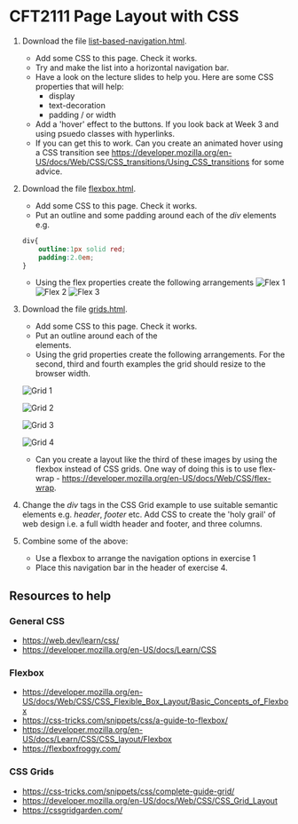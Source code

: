 # CFT2111 Page Layout with CSS
1. Download the file [list-based-navigation.html](list-based-navigation.html).
    * Add some CSS to this page. Check it works.
    * Try and make the list into a horizontal navigation bar.
    * Have a look on the lecture slides to help you. Here are some CSS properties that will help:
        * display
        * text-decoration
        * padding / or width
     * Add a 'hover' effect to the buttons. If you look back at Week 3 and using psuedo classes with hyperlinks.
     * If you can get this to work. Can you create an animated hover using a CSS transition see https://developer.mozilla.org/en-US/docs/Web/CSS/CSS_transitions/Using_CSS_transitions for some advice. 

2. Download the file [flexbox.html](flexbox.html).
    * Add some CSS to this page. Check it works.
    * Put an outline and some padding around each of the *div* elements e.g.
    ```css
    div{
        outline:1px solid red;
        padding:2.0em;
    }
    ```
    * Using the flex properties create the following arrangements
![Flex 1](flex1.png "Flexbox Example")
![Flex 2](flex2.png "Flexbox Example")
![Flex 3](flex3.png "Flexbox Example")

3. Download the file [grids.html](grids.html).
    * Add some CSS to this page. Check it works.
    * Put an outline around each of the <div> elements.
    * Using the grid properties create the following arrangements. For the second, third and fourth examples the grid should resize to the browser width.

     ![Grid 1](grid1.png "Grid Example")

    ![Grid 2](grid2.png "Grid Example")

    ![Grid 3](grid3.png "Grid Example")

    ![Grid 4](grid4.png "Grid Example")

   * Can you create a layout like the third of these images by using the flexbox instead of CSS grids. One way of doing this is to use flex-wrap - https://developer.mozilla.org/en-US/docs/Web/CSS/flex-wrap.

4. Change the *div* tags in the CSS Grid example to use suitable semantic elements e.g. *header*, *footer* etc. Add CSS to create the 'holy grail' of web design i.e. a full width header and footer, and three columns.


5. Combine some of the above:
    * Use a flexbox to arrange the navigation options in exercise 1
    * Place this navigation bar in the header of exercise 4.
  
## Resources to help

### General CSS
* https://web.dev/learn/css/
* https://developer.mozilla.org/en-US/docs/Learn/CSS

### Flexbox
* https://developer.mozilla.org/en-US/docs/Web/CSS/CSS_Flexible_Box_Layout/Basic_Concepts_of_Flexbox
* https://css-tricks.com/snippets/css/a-guide-to-flexbox/
* https://developer.mozilla.org/en-US/docs/Learn/CSS/CSS_layout/Flexbox
* https://flexboxfroggy.com/

### CSS Grids
* https://css-tricks.com/snippets/css/complete-guide-grid/
* https://developer.mozilla.org/en-US/docs/Web/CSS/CSS_Grid_Layout
* https://cssgridgarden.com/
